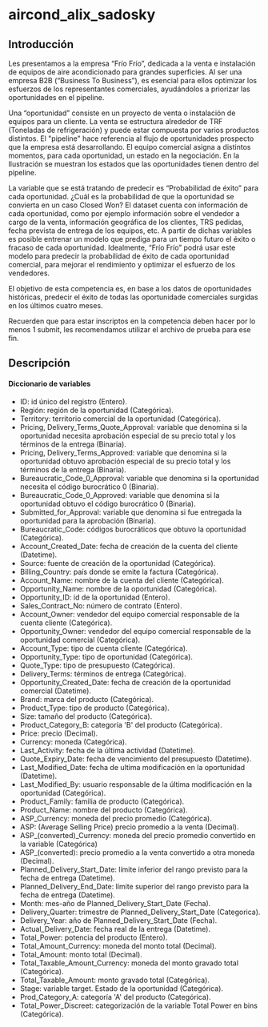 aircond_alix_sadosky
==============================

Introducción
---------------
Les presentamos a la empresa “Frío Frío”, dedicada a la venta e instalación de equipos de aire acondicionado para grandes superficies. Al ser una empresa B2B (“Business To Business”), es esencial para ellos optimizar los esfuerzos de los representantes comerciales, ayudándolos a priorizar las oportunidades en el pipeline.

Una “oportunidad” consiste en un proyecto de venta o instalación de equipos para un cliente. La venta se estructura alrededor de TRF (Toneladas de refrigeración) y puede estar compuesta por varios productos distintos. El "pipeline" hace referencia al flujo de oportunidades prospecto que la empresa está desarrollando. El equipo comercial asigna a distintos momentos, para cada oportunidad, un estado en la negociación. En la Ilustración se muestran los estados que las oportunidades tienen dentro del pipeline.

La variable que se está tratando de predecir es “Probabilidad de éxito” para cada oportunidad. ¿Cuál es la probabilidad de que la oportunidad se convierta en un caso Closed Won?
El dataset cuenta con información de cada oportunidad, como por ejemplo información sobre el vendedor a cargo de la venta, información geográfica de los clientes, TRS pedidas, fecha prevista de entrega de los equipos, etc. A partir de dichas variables es posible entrenar un modelo que prediga para un tiempo futuro el éxito o fracaso de cada oportunidad. Idealmente, “Frío Frío” podrá usar este modelo para predecir la probabilidad de éxito de cada oportunidad comercial, para mejorar el rendimiento y optimizar el esfuerzo de los vendedores.

El objetivo de esta competencia es, en base a los datos de oportunidades históricas, predecir el éxito de todas las oportunidade comerciales surgidas en los últimos cuatro meses.

Recuerden que para estar inscriptos en la competencia deben hacer por lo menos 1 submit, les recomendamos utilizar el archivo de prueba para ese fin.



## Descripción
#### Diccionario de variables

- ID: id único del registro (Entero).
- Región: región de la oportunidad (Categórica).
- Territory: territorio comercial de la oportunidad (Categórica).
- Pricing, Delivery_Terms_Quote_Approval: variable que denomina si la oportunidad necesita aprobación especial de su precio total y los términos de la entrega (Binaria).
- Pricing, Delivery_Terms_Approved: variable que denomina si la oportunidad obtuvo aprobación especial de su precio total y los términos de la entrega (Binaria).
- Bureaucratic_Code_0_Approval: variable que denomina si la oportunidad necesita el código burocrático 0 (Binaria).
- Bureaucratic_Code_0_Approved: variable que denomina si la oportunidad obtuvo el código burocrático 0 (Binaria).
- Submitted_for_Approval: variable que denomina si fue entregada la oportunidad para la aprobación (Binaria).
- Bureaucratic_Code: códigos burocráticos que obtuvo la oportunidad (Categórica).
- Account_Created_Date: fecha de creación de la cuenta del cliente (Datetime).
- Source: fuente de creación de la oportunidad (Categórica).
- Billing_Country: país donde se emite la factura (Categórica).
- Account_Name: nombre de la cuenta del cliente (Categórica).
- Opportunity_Name: nombre de la oportunidad (Categórica).
- Opportunity_ID: id de la oportunidad (Entero).
- Sales_Contract_No: número de contrato (Entero).
- Account_Owner: vendedor del equipo comercial responsable de la cuenta cliente (Categórica).
- Opportunity_Owner: vendedor del equipo comercial responsable de la oportunidad comercial (Categórica).
- Account_Type: tipo de cuenta cliente (Categórica).
- Opportunity_Type: tipo de oportunidad (Categórica).
- Quote_Type: tipo de presupuesto (Categórica).
- Delivery_Terms: términos de entrega (Categórica).
- Opportunity_Created_Date: fecha de creación de la oportunidad comercial (Datetime).
- Brand: marca del producto (Categórica).
- Product_Type: tipo de producto (Categórica).
- Size: tamaño del producto (Categórica).
- Product_Category_B: categoría 'B' del producto (Categórica).
- Price: precio (Decimal).
- Currency: moneda (Categórica).
- Last_Activity: fecha de la última actividad (Datetime).
- Quote_Expiry_Date: fecha de vencimiento del presupuesto (Datetime).
- Last_Modified_Date: fecha de ultima modificación en la oportunidad (Datetime).
- Last_Modified_By: usuario responsable de la última modificación en la oportunidad (Categórica).
- Product_Family: familia de producto (Categórica).
- Product_Name: nombre del producto (Categórica).
- ASP_Currency: moneda del precio promedio (Categórica).
- ASP: (Average Selling Price) precio promedio a la venta (Decimal).
- ASP_(converted)_Currency: moneda del precio promedio convertido en la variable (Categórica)
- ASP_(converted): precio promedio a la venta convertido a otra moneda (Decimal).
- Planned_Delivery_Start_Date: límite inferior del rango previsto para la fecha de entrega (Datetime).
- Planned_Delivery_End_Date: límite superior del rango previsto para la fecha de entrega (Datetime).
- Month: mes-año de Planned_Delivery_Start_Date (Fecha).
- Delivery_Quarter: trimestre de Planned_Delivery_Start_Date (Categorica).
- Delivery_Year: año de Planned_Delivery_Start_Date (Fecha).
- Actual_Delivery_Date: fecha real de la entrega (Datetime).
- Total_Power: potencia del producto (Entero).
- Total_Amount_Currency: moneda del monto total (Decimal).
- Total_Amount: monto total (Decimal).
- Total_Taxable_Amount_Currency: moneda del monto gravado total (Categórica).
- Total_Taxable_Amount: monto gravado total (Categórica).
- Stage: variable target. Estado de la oportunidad (Categórica).
- Prod_Category_A: categoría 'A' del producto (Categórica).
- Total_Power_Discreet: categorización de la variable Total Power en bins (Categórica).